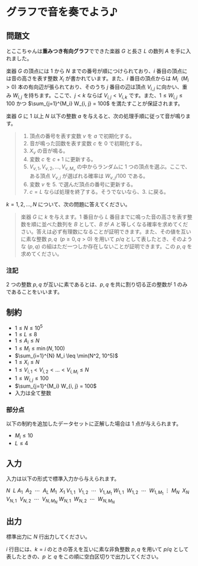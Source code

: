 # グラフで音を奏でよう♪

## 問題文

とここちゃんは**重みつき有向グラフ**でできた楽器 $G$ と長さ $L$ の数列 $A$ を手に入れました。

楽器 $G$ の頂点には $1$ から $N$ までの番号が順につけられており、$i$ 番目の頂点には音の高さを表す整数 $X_i$ が書かれています。また、$i$ 番目の頂点からは $M_i\ \ (M_i > 0)$ 本の有向辺が張られており、そのうち $j$ 番目の辺は頂点 $V_{i, j}$ に向かい、重み $W_{i, j}$ を持ちます。ここで、$j < k$ ならば $V_{i,j} < V_{i,k}$ です。また、$1 \leq W_{i, j} \leq 100$ かつ $\sum_{j=1}^{M_i} W_{i, j} = 100$ を満たすことが保証されます。 

楽器 $G$ に $1$ 以上 $N$ 以下の整数 $a$ を与えると、次の処理手順に従って音が鳴ります。
> 1. 頂点の番号を表す変数 $v$ を $a$ で初期化する。
> 2. 音が鳴った回数を表す変数 $c$ を $0$ で初期化する。
> 3. $X_v$ の音が鳴る。
> 4. 変数 $c$ を $c + 1$ に更新する。
> 5. $V_{v, 1}, V_{v, 2}, \dots, V_{v, M_v}$ の中からランダムに $1$ つの頂点を選ぶ。ここで、ある頂点 $V_{v, j}$ が選ばれる確率は $W_{v, j} / 100$ である。
> 6. 変数 $v$ を 5. で選んだ頂点の番号に更新する。
> 7. $c = L$ ならば処理を終了する。そうでないなら、3. に戻る。

$k = 1, 2, \dots, N$ について、次の問題に答えてください。
> 楽器 $G$ に $k$ を与えます。$1$ 番目から $L$ 番目までに鳴った音の高さを表す整数を順に並べた数列を $B$ として、$B$ が $A$ と等しくなる確率を求めてください。答えは必ず有理数になることが証明できます。また、その値を互いに素な整数 $p, q\ \ (p \geq 0, q > 0)$ を用いて $p / q$ として表したとき、そのような $(p, q)$ の組はただ一つしか存在しないことが証明できます。この $p, q$ を求めてください。


### 注記

$2$ つの整数 $p, q$ が互いに素であるとは、$p, q$ を共に割り切る正の整数が $1$ のみであることをいいます。


## 制約

- $1 \leq N \leq 10^5$
- $1 \leq L \leq 8$
- $1 \leq A_i \leq N$
- $1 \leq M_i \leq \min(N, 100)$
- $\sum_{i=1}^{N} M_i \leq \min(N^2, 10^5)$
- $1 \leq X_i \leq N$
- $1 \leq V_{i, 1} < V_{i, 2} < \dots < V_{i, M_i} \leq N$
- $1 \leq W_{i,j} \leq 100$
- $\sum_{j=1}^{M_i} W_{i, j} = 100$
- 入力は全て整数

### 部分点

以下の制約を追加したデータセットに正解した場合は $1$ 点が与えられます。
- $M_i \leq 10$
- $L \leq 4$


## 入力

入力は以下の形式で標準入力から与えられます。

<div class="code-math">
    
$N\ \ L$
$A_1\ \ A_2\ \ \cdots\ \ A_L$
$M_1\ \ X_1$
$V_{1,1}\ \ V_{1,2}\ \ \cdots\ \ V_{1, M_1}$
$W_{1,1}\ \ W_{1,2}\ \ \cdots\ \ W_{1,M_1}$
$\vdots$
$M_N\ \ X_N$
$V_{N, 1}\ \ V_{N, 2}\ \ \cdots\ \ V_{N,M_N}$
$W_{N, 1}\ \ W_{N, 2}\ \ \cdots\ \ W_{N,M_N}$
    
</div>

## 出力

標準出力に $N$ 行出力してください。

$i$ 行目には、$k=i$ のときの答えを互いに素な非負整数 $p, q$ を用いて $p / q$ として表したときの、$p$ と $q$ をこの順に空白区切りで出力してください。
